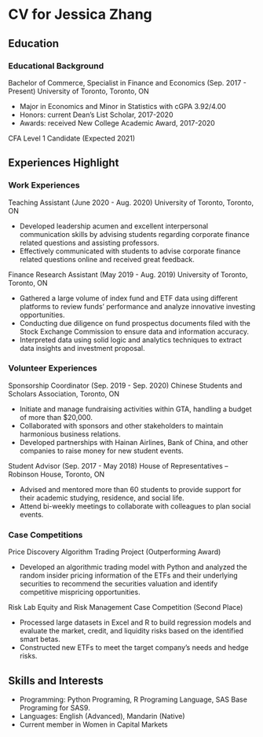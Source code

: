 # CV for Jessica Zhang 

## Education 
### Educational Background
Bachelor of Commerce, Specialist in Finance and Economics (Sep. 2017 - Present)
University of Toronto, Toronto, ON                                                                                                               
* Major in Economics and Minor in Statistics with cGPA 3.92/4.00 
* Honors: current Dean’s List Scholar, 2017-2020
* Awards: received New College Academic Award, 2017-2020

CFA Level 1 Candidate (Expected 2021)

## Experiences Highlight 
### Work Experiences 
Teaching Assistant (June 2020 - Aug. 2020)
University of Toronto, Toronto, ON   
* Developed leadership acumen and excellent interpersonal communication skills by advising students regarding corporate finance related questions and assisting professors.
* Effectively communicated with students to advise corporate finance related questions online and received great feedback.

Finance Research Assistant (May 2019 - Aug. 2019)
University of Toronto, Toronto, ON   
* Gathered a large volume of index fund and ETF data using different platforms to review funds’ performance and analyze innovative investing opportunities. 
* Conducting due diligence on fund prospectus documents filed with the Stock Exchange Commission to ensure data and information accuracy.
* Interpreted data using solid logic and analytics techniques to extract data insights and investment proposal.

### Volunteer Experiences
Sponsorship Coordinator (Sep. 2019 - Sep. 2020)
Chinese Students and Scholars Association, Toronto, ON
* Initiate and manage fundraising activities within GTA, handling a budget of more than $20,000.
* Collaborated with sponsors and other stakeholders to maintain harmonious business relations. 
* Developed partnerships with Hainan Airlines, Bank of China, and other companies to raise money for new student events. 

Student Advisor (Sep. 2017 - May 2018)
House of Representatives – Robinson House, Toronto, ON
* Advised and mentored more than 60 students to provide support for their academic studying, residence, and social life. 
* Attend bi-weekly meetings to collaborate with colleagues to plan social events. 	        

### Case Competitions 
Price Discovery Algorithm Trading Project (Outperforming Award)
* Developed an algorithmic trading model with Python and analyzed the random insider pricing information of the ETFs and their underlying securities to recommend the securities valuation and identify competitive mispricing opportunities.

Risk Lab Equity and Risk Management Case Competition (Second Place)
* Processed large datasets in Excel and R to build regression models and evaluate the market, credit, and liquidity risks based on the identified smart betas. 
* Constructed new ETFs to meet the target company’s needs and hedge risks. 

## Skills and Interests 
* Programming: Python Programing, R Programing Language, SAS Base Programing for SAS9.
* Languages: English (Advanced), Mandarin (Native)
* Current member in Women in Capital Markets







